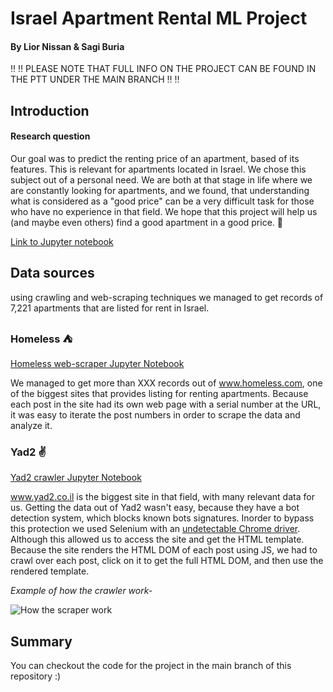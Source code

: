 # Israel Apartment Rental ML Project
#### By Lior Nissan & Sagi Buria

:bangbang:	:bangbang: PLEASE NOTE THAT FULL INFO ON THE PROJECT CAN BE FOUND IN THE PTT UNDER THE MAIN BRANCH	:bangbang:	:bangbang:	

## Introduction

#### Research question
Our goal was to predict the renting price of an apartment, based of its features. This is relevant for apartments located
in Israel.
We chose this subject out of a personal need. We are both at that stage in life where we are constantly looking for 
apartments, and we found, that understanding what is considered as a "good price" can be a very difficult task for those
who have no experience in that field. We hope that this project will help us (and maybe even others) find a good apartment
in a good price. :department_store:

[Link to Jupyter notebook](http://sagi313.github.io/Israel-Apartment-ML/docs/main-notebook.html)

## Data sources
using crawling and web-scraping techniques we managed to get records of 7,221 apartments that are listed for rent in Israel.

### Homeless :tent:
[Homeless web-scraper Jupyter Notebook](http://sagi313.github.io/Israel-Apartment-ML/docs/homeless-notebook.html)

We managed to get more than XXX records out of www.homeless.com, one of the biggest sites that provides listing for renting apartments.
Because each post in the site had its own web page with a serial number at the URL, it was easy to iterate the post numbers 
in order to scrape the data and analyze it.

### Yad2 :v:
[Yad2 crawler Jupyter Notebook](http://sagi313.github.io/Israel-Apartment-ML/docs/yad2-notebook.html)

www.yad2.co.il is the biggest site in that field, with many relevant data for us. Getting the data out of Yad2 wasn't easy,
because they have a bot detection system, which blocks known bots signatures. Inorder to bypass this protection we used 
Selenium with an [undetectable Chrome driver](https://github.com/ultrafunkamsterdam/undetected-chromedriver). Although this
allowed us to access the site and get the HTML template. Because the site renders the HTML DOM of each post using JS, we 
had to crawl over each post, click on it to get the full HTML DOM, and then use the rendered template.

_Example of how the crawler work-_

![How the scraper work](scraper.gif)

## Summary


You can checkout the code for the project in the main branch of this repository :)